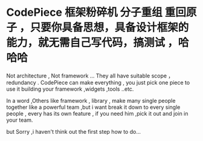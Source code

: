 # CodePiece 框架粉碎机 分子重组 重回原子 ，只要你具备思想，具备设计框架的能力，就无需自己写代码，搞测试 ，哈哈哈
Not architecture , Not framework ... They all have suitable scope ，redundancy  . CodePiece can make everything , you just pick one piece to use it building your framework ,widgets ,tools ..etc.

In a word ,Others like framework , library , make many single people together like a powerful team ,but  i want break it down to every single people , every has its own feature ,  if you need him ,pick it out and join in your team.

but Sorry ,i haven't think out the first step how to do...
